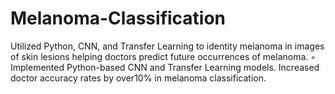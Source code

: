 # Melanoma-Classification
Utilized Python, CNN, and Transfer Learning to identity melanoma in images of skin lesions helping doctors predict future occurrences of melanoma. ◦ Implemented Python-based CNN and Transfer Learning models. Increased doctor accuracy rates by over10% in melanoma classification.
